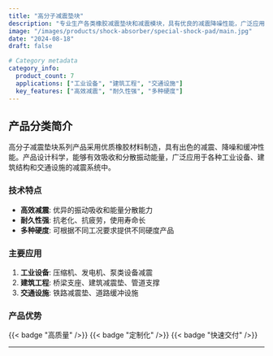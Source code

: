 ```yaml
---
title: "高分子减震垫块"
description: "专业生产各类橡胶减震垫块和减震模块，具有优良的减震降噪性能，广泛应用于工业设备、建筑工程和交通设施的减震系统"
image: "/images/products/shock-absorber/special-shock-pad/main.jpg"
date: "2024-08-18"
draft: false

# Category metadata
category_info:
  product_count: 7
  applications: ["工业设备", "建筑工程", "交通设施"]
  key_features: ["高效减震", "耐久性强", "多种硬度"]
---
```


## 产品分类简介

高分子减震垫块系列产品采用优质橡胶材料制造，具有出色的减震、降噪和缓冲性能。产品设计科学，能够有效吸收和分散振动能量，广泛应用于各种工业设备、建筑结构和交通设施的减震系统中。

### 技术特点
- **高效减震**: 优异的振动吸收和能量分散能力
- **耐久性强**: 抗老化、抗疲劳，使用寿命长
- **多种硬度**: 可根据不同工况要求提供不同硬度产品

### 主要应用
1. **工业设备**: 压缩机、发电机、泵类设备减震
2. **建筑工程**: 桥梁支座、建筑减震垫、管道支撑
3. **交通设施**: 铁路减震垫、道路缓冲设施

### 产品优势
{{< badge "高质量" />}} {{< badge "定制化" />}} {{< badge "快速交付" />}}

---

<!-- Hugo will automatically list products in this category below -->